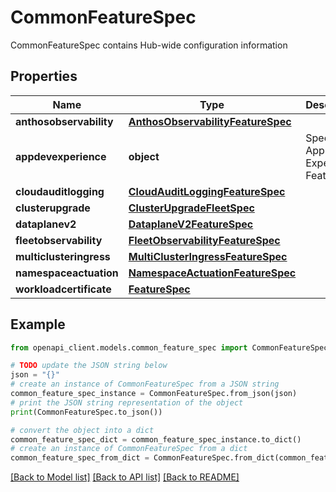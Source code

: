 # CommonFeatureSpec

CommonFeatureSpec contains Hub-wide configuration information

## Properties

Name | Type | Description | Notes
------------ | ------------- | ------------- | -------------
**anthosobservability** | [**AnthosObservabilityFeatureSpec**](AnthosObservabilityFeatureSpec.md) |  | [optional] 
**appdevexperience** | **object** | Spec for App Dev Experience Feature. | [optional] 
**cloudauditlogging** | [**CloudAuditLoggingFeatureSpec**](CloudAuditLoggingFeatureSpec.md) |  | [optional] 
**clusterupgrade** | [**ClusterUpgradeFleetSpec**](ClusterUpgradeFleetSpec.md) |  | [optional] 
**dataplanev2** | [**DataplaneV2FeatureSpec**](DataplaneV2FeatureSpec.md) |  | [optional] 
**fleetobservability** | [**FleetObservabilityFeatureSpec**](FleetObservabilityFeatureSpec.md) |  | [optional] 
**multiclusteringress** | [**MultiClusterIngressFeatureSpec**](MultiClusterIngressFeatureSpec.md) |  | [optional] 
**namespaceactuation** | [**NamespaceActuationFeatureSpec**](NamespaceActuationFeatureSpec.md) |  | [optional] 
**workloadcertificate** | [**FeatureSpec**](FeatureSpec.md) |  | [optional] 

## Example

```python
from openapi_client.models.common_feature_spec import CommonFeatureSpec

# TODO update the JSON string below
json = "{}"
# create an instance of CommonFeatureSpec from a JSON string
common_feature_spec_instance = CommonFeatureSpec.from_json(json)
# print the JSON string representation of the object
print(CommonFeatureSpec.to_json())

# convert the object into a dict
common_feature_spec_dict = common_feature_spec_instance.to_dict()
# create an instance of CommonFeatureSpec from a dict
common_feature_spec_from_dict = CommonFeatureSpec.from_dict(common_feature_spec_dict)
```
[[Back to Model list]](../README.md#documentation-for-models) [[Back to API list]](../README.md#documentation-for-api-endpoints) [[Back to README]](../README.md)


